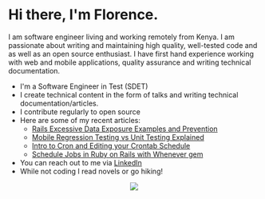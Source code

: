# Hi there, I'm Florence.

<!--
**Florence-Njeri/Florence-Njeri** is a ✨ _special_ ✨ repository because its `README.md` (this file) appears on your GitHub profile.-->
I am software engineer living and working remotely from Kenya. I am passionate about writing and maintaining high quality, well-tested code and as well as an open source enthusiast.
I have first hand experience working with web and mobile applications, quality assurance and writing technical documentation.
- I'm a Software Engineer in Test (SDET)
- I create technical content in the form of talks and writing technical documentation/articles.
- I contribute regularly to open source
- Here are some of my recent articles:
  - [Rails Excessive Data Exposure Examples and Prevention](https://www.stackhawk.com/blog/rails-excessive-data-exposure-examples-and-prevention/)
  - [Mobile Regression Testing vs Unit Testing Explained](https://www.waldo.com/blog/mobile-regression-testing-vs-unit-testing)
  - [Intro to Cron and Editing your Crontab Schedule](https://www.airplane.dev/blog/intro-to-cron-and-editing-your-crontab-schedule)
  - [Schedule Jobs in Ruby on Rails with Whenever gem](https://betterprogramming.pub/schedule-jobs-in-ruby-on-rails-with-whenever-gem-7cb12f0a8a9e)
- You can reach out to me via [LinkedIn](https://www.linkedin.com/in/florencenjeri)
- While not coding I read novels or go hiking!


<p align="center"> 
  <img src="https://github-readme-stats.vercel.app/api/top-langs/?username=Florence-Njeri&count_private=true&theme=tokyonight&line_height=52">
</p>
